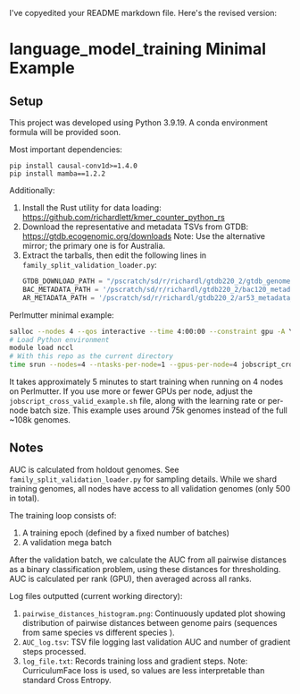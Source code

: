 I've copyedited your README markdown file. Here's the revised version:

# language_model_training Minimal Example

## Setup 

This project was developed using Python 3.9.19. A conda environment formula will be provided soon.

Most important dependencies:
```
pip install causal-conv1d>=1.4.0
pip install mamba==1.2.2
```

Additionally:
1. Install the Rust utility for data loading: https://github.com/richardlett/kmer_counter_python_rs
2. Download the representative and metadata TSVs from GTDB: https://gtdb.ecogenomic.org/downloads
   Note: Use the alternative mirror; the primary one is for Australia.
3. Extract the tarballs, then edit the following lines in `family_split_validation_loader.py`:
   ```python
   GTDB_DOWNLOAD_PATH = "/pscratch/sd/r/richardl/gtdb220_2/gtdb_genomes_reps_r220/database"
   BAC_METADATA_PATH = '/pscratch/sd/r/richardl/gtdb220_2/bac120_metadata_r220.tsv'
   AR_METADATA_PATH = '/pscratch/sd/r/richardl/gtdb220_2/ar53_metadata_r220.tsv'
   ```

Perlmutter minimal example:
```bash
salloc --nodes 4 --qos interactive --time 4:00:00 --constraint gpu -A YOUR_ACCOUNT
# Load Python environment
module load nccl
# With this repo as the current directory
time srun --nodes=4 --ntasks-per-node=1 --gpus-per-node=4 jobscript_cross_valid_example.sh
```

It takes approximately 5 minutes to start training when running on 4 nodes on Perlmutter.
If you use more or fewer GPUs per node, adjust the `jobscript_cross_valid_example.sh` file, along with the learning rate or per-node batch size.
This example uses around 75k genomes instead of the full ~108k genomes.

## Notes

AUC is calculated from holdout genomes. See `family_split_validation_loader.py` for sampling details. While we shard training genomes, all nodes have access to all validation genomes (only 500 in total).

The training loop consists of:
1. A training epoch (defined by a fixed number of batches)
2. A validation mega batch

After the validation batch, we calculate the AUC from all pairwise distances as a binary classification problem, using these distances for thresholding. AUC is calculated per rank (GPU), then averaged across all ranks.

Log files outputted (current working directory):
1. `pairwise_distances_histogram.png`:
   Continuously updated plot showing distribution of pairwise distances between genome pairs (sequences from same species vs different species ).
2. `AUC_log.tsv`:
   TSV file logging last validation AUC and number of gradient steps processed.
3. `log_file.txt`:
   Records training loss and gradient steps. Note: CurriculumFace loss is used, so values are less interpretable than standard Cross Entropy.
